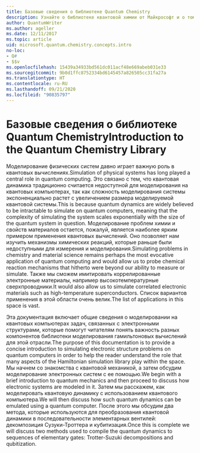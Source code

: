 ```yaml
---
title: Базовые сведения о библиотеке Quantum Chemistry
description: Узнайте о библиотеке квантовой химии от Майкрософт и о том, как с ее использованием имитировать проблемы с электронными структурами на квантовых компьютерах.
author: QuantumWriter
ms.author: ageller
ms.date: 12/11/2017
ms.topic: article
uid: microsoft.quantum.chemistry.concepts.intro
no-loc:
- Q#
- $$v
ms.openlocfilehash: 15439a34933bd561dc011acf48e669abeb031e33
ms.sourcegitcommit: 9b0d1ffc8752334bd6145457a826505cc31fa27a
ms.translationtype: HT
ms.contentlocale: ru-RU
ms.lasthandoff: 09/21/2020
ms.locfileid: "90835797"
---
```

# <a name="introduction-to-the-quantum-chemistry-library"></a><span data-ttu-id="899af-103">Базовые сведения о библиотеке Quantum Chemistry</span><span class="sxs-lookup"><span data-stu-id="899af-103">Introduction to the Quantum Chemistry Library</span></span>

<span data-ttu-id="899af-104">Моделирование физических систем давно играет важную роль в квантовых вычислениях.</span><span class="sxs-lookup"><span data-stu-id="899af-104">Simulation of physical systems has long played a central role in quantum computing.</span></span>  <span data-ttu-id="899af-105">Это связано с тем, что квантовая динамика традиционно считается недоступной для моделирования на квантовых компьютерах, так как сложность моделирования системы экспоненциально растет с увеличением размера моделируемой квантовой системы.</span><span class="sxs-lookup"><span data-stu-id="899af-105">This is because quantum dynamics are widely believed to be intractable to simulate on quantum computers, meaning that the complexity of simulating the system scales exponentially with the size of the quantum system in question.</span></span>  <span data-ttu-id="899af-106">Моделирование проблем химии и свойств материалов остается, пожалуй, является наиболее ярким примером применения квантовых вычислений. Оно позволяет нам изучить механизмы химических реакций, которые раньше были недоступными для измерения и моделирования.</span><span class="sxs-lookup"><span data-stu-id="899af-106">Simulating problems in chemistry and material science remains perhaps the most evocative application of quantum computing and would allow us to probe chemical reaction mechanisms that hitherto were beyond our ability to measure or simulate.</span></span>  <span data-ttu-id="899af-107">Также мы сможем имитировать коррелированные электронные материалы, например высокотемпературные сверхпроводники.</span><span class="sxs-lookup"><span data-stu-id="899af-107">It would also allow us to simulate correlated electronic materials such as high-temperature superconductors.</span></span> <span data-ttu-id="899af-108">Список вариантов применения в этой области очень велик.</span><span class="sxs-lookup"><span data-stu-id="899af-108">The list of applications in this space is vast.</span></span>

<span data-ttu-id="899af-109">Эта документация включает общие сведения о моделировании на квантовых компьютерах задач, связанных с электронными структурами, которые помогут читателям понять важность разных компонентов библиотеки моделирования гамильтоновых вычислений для этой отрасли.</span><span class="sxs-lookup"><span data-stu-id="899af-109">The purpose of this documentation is to provide a concise introduction to simulating electronic structure problems on quantum computers in order to help the reader understand the role that many aspects of the Hamiltonian simulation library play within the space.</span></span>  <span data-ttu-id="899af-110">Мы начнем со знакомства с квантовой механикой, а затем обсудим моделирование электронных систем с ее помощью.</span><span class="sxs-lookup"><span data-stu-id="899af-110">We begin with a brief introduction to quantum mechanics and then proceed to discuss how electronic systems are modeled in it.</span></span>  <span data-ttu-id="899af-111">Затем мы расскажем, как моделировать квантовую динамику с использованием квантового компьютера.</span><span class="sxs-lookup"><span data-stu-id="899af-111">We will then discuss how such quantum dynamics can be emulated using a quantum computer.</span></span>  <span data-ttu-id="899af-112">После этого мы обсудим два метода, которые используются для преобразования квантовой динамики в последовательности элементарных вентилей: декомпозиция Сузуки-Троттера и кубитизация.</span><span class="sxs-lookup"><span data-stu-id="899af-112">Once this is complete we will discuss two methods used to compile the quantum dynamics to sequences of elementary gates: Trotter-Suzuki decompositions and qubitization.</span></span>
